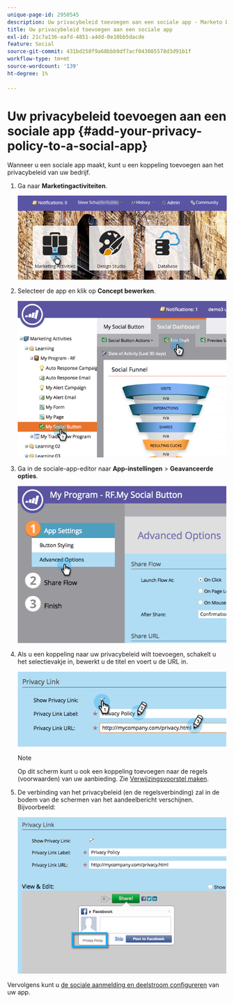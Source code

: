 ```yaml
---
unique-page-id: 2950545
description: Uw privacybeleid toevoegen aan een sociale app - Marketo Docs - Productdocumentatie
title: Uw privacybeleid toevoegen aan een sociale app
exl-id: 21c7a136-eafd-4851-a4dd-0e10bb5dacde
feature: Social
source-git-commit: 431bd258f9a68bbb9df7acf043085578d3d91b1f
workflow-type: tm+mt
source-wordcount: '139'
ht-degree: 1%

---
```


# Uw privacybeleid toevoegen aan een sociale app {#add-your-privacy-policy-to-a-social-app}

Wanneer u een sociale app maakt, kunt u een koppeling toevoegen aan het privacybeleid van uw bedrijf.

1. Ga naar **Marketingactiviteiten**.

   ![](assets/login-marketing-activities-4.png)

1. Selecteer de app en klik op **Concept bewerken**.

   ![](assets/image2014-9-22-10-3a50-3a22.png)

1. Ga in de sociale-app-editor naar **App-instellingen** > **Geavanceerde opties**.

   ![](assets/image2014-9-22-10-3a50-3a38.png)

1. Als u een koppeling naar uw privacybeleid wilt toevoegen, schakelt u het selectievakje in, bewerkt u de titel en voert u de URL in.

   ![](assets/image2014-9-22-10-3a51-3a12.png)

   >[!NOTE]
   >
   >Op dit scherm kunt u ook een koppeling toevoegen naar de regels (voorwaarden) van uw aanbieding. Zie [Verwijzingsvoorstel maken](/help/marketo/product-docs/demand-generation/social/referral-offers/create-a-referral-offer.md).

1. De verbinding van het privacybeleid (en de regelsverbinding) zal in de bodem van de schermen van het aandeelbericht verschijnen. Bijvoorbeeld:

   ![](assets/image2014-9-22-10-3a52-3a16.png)

Vervolgens kunt u [de sociale aanmelding en deelstroom configureren](/help/marketo/product-docs/demand-generation/social/configuring-social-actions/configure-social-recommend-flow.md) van uw app.
